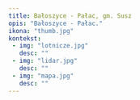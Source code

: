 ```yaml
---
title: Bałoszyce - Pałac, gm. Susz
opis: "Bałoszyce - Pałac."
ikona: "thumb.jpg"
kontekst:
 - img: "lotnicze.jpg"
   desc: ""
 - img: "lidar.jpg"
   desc: ""
 - img: "mapa.jpg"
   desc: ""
---
```

